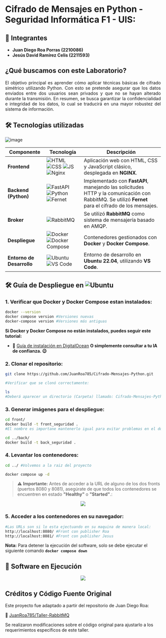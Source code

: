 # Cifrado de Mensajes en Python - Seguridad Informática F1 - UIS:
## 👥 Integrantes
- **Juan Diego Roa Porras (2210086)**
- **Jesús David Ramírez Celis (2211593)**

## ¿Qué buscamos con este Laboratorio?
<p align="justify">El objetivo principal es aprender cómo aplicar técnicas básicas de cifrado simétrico utilizando Python. Con esto se pretende asegurar que los datos enviados entre dos usuarios sean privados y que no se hayan alterado durante la transmisión. En resumen, se busca garantizar la confidencialidad e integridad de los datos, lo cual se traducirá en una mayor robustez del sistema de información.</p>

## 🛠️ Tecnologías utilizadas
![image](https://github.com/user-attachments/assets/7846c41e-dfec-4ae9-bd5c-f327ee2a03c5)

| Componente      | Tecnología                                           | Descripción |
|----------------|------------------------------------------------------|-------------|
| **Frontend**   | ![HTML](https://img.shields.io/badge/HTML-orange?logo=html5&logoColor=white) ![CSS](https://img.shields.io/badge/CSS-blue?logo=css3&logoColor=white) ![JS](https://img.shields.io/badge/JavaScript-yellow?logo=javascript&logoColor=black) ![Nginx](https://img.shields.io/badge/-NGINX-009639?style=flat-square&logo=nginx&logoColor=white) | Aplicación web con HTML, CSS y JavaScript clásico, desplegada en **NGINX**. |
| **Backend (Python)** | ![FastAPI](https://img.shields.io/badge/FastAPI-009688?logo=fastapi&logoColor=white) ![Python](https://img.shields.io/badge/Python-3776AB?logo=python&logoColor=white) ![Fernet](https://img.shields.io/badge/Fernet-7B5BA6?style=flat&logo=lock&logoColor=white)  | Implementado con **FastAPI**, manejando las solicitudes HTTP y la comunicación con RabbitMQ. Se utilizó **Fernet** para el cifrado de los mensajes. |
| **Broker** | ![RabbitMQ](https://img.shields.io/badge/RabbitMQ-FF6600?logo=rabbitmq&logoColor=white) | Se utilizó **RabbitMQ** como sistema de mensajería basado en AMQP. |
| **Despliegue** | ![Docker](https://img.shields.io/badge/Docker-2496ED?logo=docker&logoColor=white) ![Docker Compose](https://img.shields.io/badge/Docker_Compose-2496ED?logo=docker&logoColor=white) | Contenedores gestionados con **Docker** y **Docker Compose**. |
| **Entorno de Desarrollo** | ![Ubuntu](https://img.shields.io/badge/Ubuntu-22.04-orange?logo=ubuntu) ![VS Code](https://img.shields.io/badge/VS_Code-007ACC?logo=visualstudiocode&logoColor=white)  | Entorno de desarrollo en **Ubuntu 22.04**, utilizando **VS Code**. |

## 🛠️ Guía de Despliegue en ![Ubuntu](https://img.shields.io/badge/Ubuntu-22.04-orange?logo=ubuntu)

### 1. Verificar que Docker y Docker Compose estan instalados:
```bash
docker --version
docker compose version #Versiones nuevas
docker-compose version #Versiones más antiguas
```
**Si Docker y Docker Compose no están instalados, puedes seguir este tutorial:**  
- 🔗 [Guía de instalación en DigitalOcean](https://www.digitalocean.com/community/tutorials/how-to-install-and-use-docker-on-ubuntu-20-04-es)  **O simplemente consultar a tu IA de confianza. 😉**

### 2. Clonar el repositorio:
```bash
git clone https://github.com/JuanRoa785/Cifrado-Mensajes-Python.git

#Verificar que se clonó correctamente:

ls 
#Deberá aparecer un directorio (Carpeta) llamado: Cifrado-Mensajes-Python
```

### 3. Generar imágenes para el despliegue:
```bash
cd front/
docker build -t front_seguridad .
#El nombre es importane mantenerlo igual para evitar problemas en el docker compose

cd ../back/
docker build -t back_seguridad . 
```

### 4. Levantar los contenedores:
```bash
cd ../ #Volvemos a la raiz del proyecto

docker compose up -d
```
> ⚠ **Importante:** Antes de acceder a la URL de alguno de los dos fronts (puertos 8080 y 8081), asegúrate de que todos los contenedores se encuentren en estado **"Healthy"** o **"Started"**.:
<p align="center">
  <img src="https://github.com/user-attachments/assets/35c50a93-582c-4475-a0b3-390de6dfbbd2" />
</p>

### 5. Acceder a los contenedores en su navegador:
```bash
#Las URLs son si lo esta ejectuando en su maquina de manera local:
http://localhost:8080/ #Front con publisher Roa
http://localhost:8081/ #Front con publisher Jesus
```
**Nota:** Para detener la ejecución del software, solo se debe ejecutar el siguiente comando **`docker compose down`**

## 🚀 Software en Ejecución
<p align="center">
  <img src="https://github.com/user-attachments/assets/2d1bb4aa-e266-4c3a-a404-9a05248f7dc4" />
</p>

## Créditos y Código Fuente Original

Este proyecto fue adaptado a partir del repositorio de Juan Diego Roa:

🔗 [JuanRoa785/Taller-RabbitMQ](https://github.com/JuanRoa785/Taller-RabbitMQ)

Se realizaron modificaciones sobre el código original para ajustarlo a los requerimientos específicos de este taller.
